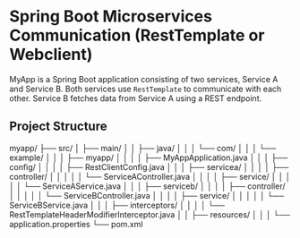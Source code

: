 # Spring Boot Microservices Communication (RestTemplate or Webclient)


MyApp is a Spring Boot application consisting of two services, Service A and Service B. Both services use `RestTemplate` to communicate with each other. Service B fetches data from Service A using a REST endpoint.

## Project Structure

myapp/
├── src/
│ ├── main/
│ │ ├── java/
│ │ │ └── com/
│ │ │ └── example/
│ │ │ ├── myapp/
│ │ │ │ ├── MyAppApplication.java
│ │ │ ├── config/
│ │ │ │ ├── RestClientConfig.java
│ │ │ ├── servicea/
│ │ │ │ ├── controller/
│ │ │ │ │ └── ServiceAController.java
│ │ │ │ ├── service/
│ │ │ │ │ └── ServiceAService.java
│ │ │ ├── serviceb/
│ │ │ │ ├── controller/
│ │ │ │ │ └── ServiceBController.java
│ │ │ │ ├── service/
│ │ │ │ │ └── ServiceBService.java
│ │ │ ├── interceptors/
│ │ │ │ └── RestTemplateHeaderModifierInterceptor.java
│ │ ├── resources/
│ │ │ └── application.properties
└── pom.xml
